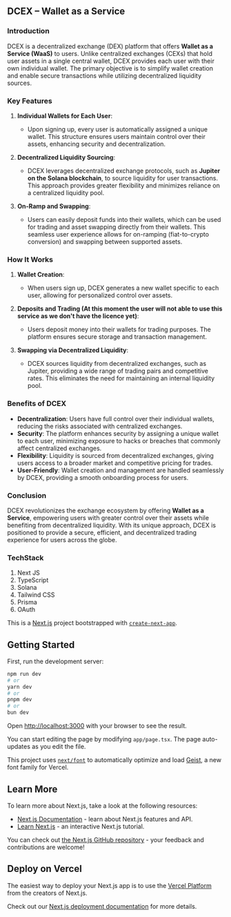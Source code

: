 ## DCEX – Wallet as a Service

### Introduction
DCEX is a decentralized exchange (DEX) platform that offers **Wallet as a Service (WaaS)** to users. Unlike centralized exchanges (CEXs) that hold user assets in a single central wallet, DCEX provides each user with their own individual wallet. The primary objective is to simplify wallet creation and enable secure transactions while utilizing decentralized liquidity sources.

### Key Features
1. **Individual Wallets for Each User**: 
   - Upon signing up, every user is automatically assigned a unique wallet. This structure ensures users maintain control over their assets, enhancing security and decentralization.

2. **Decentralized Liquidity Sourcing**:
   - DCEX leverages decentralized exchange protocols, such as **Jupiter on the Solana blockchain**, to source liquidity for user transactions. This approach provides greater flexibility and minimizes reliance on a centralized liquidity pool.

3. **On-Ramp and Swapping**:
   - Users can easily deposit funds into their wallets, which can be used for trading and asset swapping directly from their wallets. This seamless user experience allows for on-ramping (fiat-to-crypto conversion) and swapping between supported assets.

### How It Works
1. **Wallet Creation**: 
   - When users sign up, DCEX generates a new wallet specific to each user, allowing for personalized control over assets.

2. **Deposits and Trading (At this moment the user will not able to use this service as we don't have the licence yet)**: 
   - Users deposit money into their wallets for trading purposes. The platform ensures secure storage and transaction management.

3. **Swapping via Decentralized Liquidity**: 
   - DCEX sources liquidity from decentralized exchanges, such as Jupiter, providing a wide range of trading pairs and competitive rates. This eliminates the need for maintaining an internal liquidity pool.

### Benefits of DCEX
- **Decentralization**: Users have full control over their individual wallets, reducing the risks associated with centralized exchanges.
- **Security**: The platform enhances security by assigning a unique wallet to each user, minimizing exposure to hacks or breaches that commonly affect centralized exchanges.
- **Flexibility**: Liquidity is sourced from decentralized exchanges, giving users access to a broader market and competitive pricing for trades.
- **User-Friendly**: Wallet creation and management are handled seamlessly by DCEX, providing a smooth onboarding process for users.

### Conclusion
DCEX revolutionizes the exchange ecosystem by offering **Wallet as a Service**, empowering users with greater control over their assets while benefiting from decentralized liquidity. With its unique approach, DCEX is positioned to provide a secure, efficient, and decentralized trading experience for users across the globe.


### TechStack
1. Next JS
2. TypeScript
3. Solana
4. Tailwind CSS
5. Prisma
6. OAuth


This is a [Next.js](https://nextjs.org) project bootstrapped with [`create-next-app`](https://nextjs.org/docs/app/api-reference/cli/create-next-app).

## Getting Started

First, run the development server:

```bash
npm run dev
# or
yarn dev
# or
pnpm dev
# or
bun dev
```

Open [http://localhost:3000](http://localhost:3000) with your browser to see the result.

You can start editing the page by modifying `app/page.tsx`. The page auto-updates as you edit the file.

This project uses [`next/font`](https://nextjs.org/docs/app/building-your-application/optimizing/fonts) to automatically optimize and load [Geist](https://vercel.com/font), a new font family for Vercel.

## Learn More

To learn more about Next.js, take a look at the following resources:

- [Next.js Documentation](https://nextjs.org/docs) - learn about Next.js features and API.
- [Learn Next.js](https://nextjs.org/learn) - an interactive Next.js tutorial.

You can check out [the Next.js GitHub repository](https://github.com/vercel/next.js) - your feedback and contributions are welcome!

## Deploy on Vercel

The easiest way to deploy your Next.js app is to use the [Vercel Platform](https://vercel.com/new?utm_medium=default-template&filter=next.js&utm_source=create-next-app&utm_campaign=create-next-app-readme) from the creators of Next.js.

Check out our [Next.js deployment documentation](https://nextjs.org/docs/app/building-your-application/deploying) for more details.
